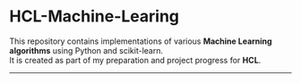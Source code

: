 # HCL-Machine-Learing


This repository contains implementations of various **Machine Learning algorithms** using Python and scikit-learn.  
It is created as part of my preparation and project progress for **HCL**.  

---

